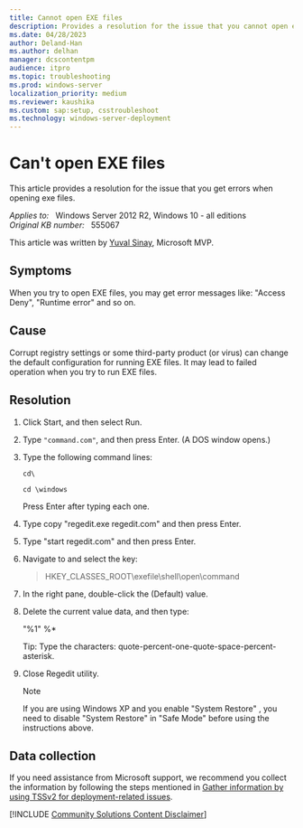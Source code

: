 ```yaml
---
title: Cannot open EXE files
description: Provides a resolution for the issue that you cannot open exe files.
ms.date: 04/28/2023
author: Deland-Han
ms.author: delhan
manager: dcscontentpm
audience: itpro
ms.topic: troubleshooting
ms.prod: windows-server
localization_priority: medium
ms.reviewer: kaushika
ms.custom: sap:setup, csstroubleshoot
ms.technology: windows-server-deployment
---
```

# Can't open EXE files

This article provides a resolution for the issue that you get errors when opening exe files.

_Applies to:_ &nbsp; Windows Server 2012 R2, Windows 10 - all editions  
_Original KB number:_ &nbsp; 555067

This article was written by [Yuval Sinay](https://mvp.microsoft.com/en-US/PublicProfile/7674?fullName=Yuval%20Sinay), Microsoft MVP.

## Symptoms

When you try to open EXE files, you may get error messages like: "Access Deny", "Runtime error" and so on.

## Cause

Corrupt registry settings or some third-party product (or virus) can change the default configuration for running EXE files. It may lead to failed operation when you try to run EXE files.

## Resolution

1. Click Start, and then select Run.

2. Type `"command.com"`, and then press Enter. (A DOS window opens.)

3. Type the following command lines:

   ```console
   cd\

   cd \windows
   ```

   Press Enter after typing each one.

4. Type copy "regedit.exe regedit.com" and then press Enter.

5. Type "start regedit.com" and then press Enter.

6. Navigate to and select the key:

   >HKEY_CLASSES_ROOT\exefile\shell\open\command

7. In the right pane, double-click the (Default) value.

8. Delete the current value data, and then type:

    "%1" %*

   Tip: Type the characters: quote-percent-one-quote-space-percent-asterisk.

9. Close Regedit utility.

   > [!Note]
   > If you are using Windows XP and you enable "System Restore" , you need to disable "System Restore" in "Safe Mode" before using the instructions above.

## Data collection

If you need assistance from Microsoft support, we recommend you collect the information by following the steps mentioned in [Gather information by using TSSv2 for deployment-related issues](../../windows-client/windows-troubleshooters/gather-information-using-tssv2-deployment.md).

[!INCLUDE [Community Solutions Content Disclaimer](../../includes/community-solutions-content-disclaimer.md)]